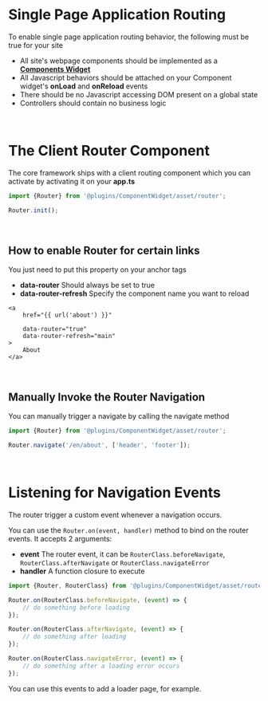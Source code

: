# Single Page Application Routing

To enable single page application routing behavior, the following must be true
for your site

* All site's webpage components should be implemented as a [**Components Widget**](component-widget.md)
* All Javascript behaviors should be attached on your Component widget's **onLoad** and **onReload** events
* There should be no Javascript accessing DOM present on a global state
* Controllers should contain no business logic

<br>

# The Client Router Component

The core framework ships with a client routing component which you can activate by
activating it on your **app.ts**

```typescript
import {Router} from '@plugins/ComponentWidget/asset/router';

Router.init();
```

<br>

## How to enable Router for certain links

You just need to put this property on your anchor tags

* **data-router** Should always be set to true
* **data-router-refresh** Specify the component name you want to reload

```twig
<a
    href="{{ url('about') }}"

    data-router="true"
    data-router-refresh="main"
>
    About
</a>
```

<br>

## Manually Invoke the Router Navigation

You can manually trigger a navigate by calling the navigate method

```typescript
import {Router} from '@plugins/ComponentWidget/asset/router';

Router.navigate('/en/about', ['header', 'footer']);
```

<br>

# Listening for Navigation Events

The router trigger a custom event whenever a navigation occurs.

You can use the `Router.on(event, handler)` method to bind on the router events.
It accepts 2 arguments:

* **event** The router event, it can be `RouterClass.beforeNavigate`, `RouterClass.afterNavigate` or `RouterClass.navigateError`
* **handler** A function closure to execute

```typescript
import {Router, RouterClass} from '@plugins/ComponentWidget/asset/router';

Router.on(RouterClass.beforeNavigate, (event) => {
    // do something before loading
});

Router.on(RouterClass.afterNavigate, (event) => {
    // do something after loading
});

Router.on(RouterClass.navigateError, (event) => {
    // do something after a loading error occurs
});
```

You can use this events to add a loader page, for example.
